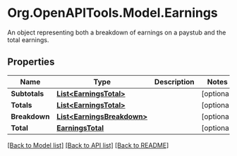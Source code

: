 # Org.OpenAPITools.Model.Earnings
An object representing both a breakdown of earnings on a paystub and the total earnings.

## Properties

Name | Type | Description | Notes
------------ | ------------- | ------------- | -------------
**Subtotals** | [**List&lt;EarningsTotal&gt;**](EarningsTotal.md) |  | [optional] 
**Totals** | [**List&lt;EarningsTotal&gt;**](EarningsTotal.md) |  | [optional] 
**Breakdown** | [**List&lt;EarningsBreakdown&gt;**](EarningsBreakdown.md) |  | [optional] 
**Total** | [**EarningsTotal**](EarningsTotal.md) |  | [optional] 

[[Back to Model list]](../README.md#documentation-for-models) [[Back to API list]](../README.md#documentation-for-api-endpoints) [[Back to README]](../README.md)

